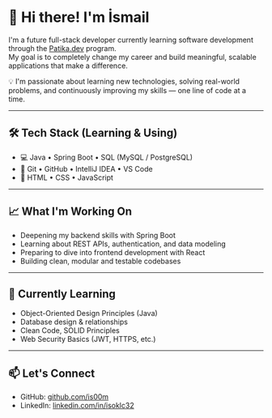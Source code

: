 # 👋 Hi there! I'm İsmail

I'm a future full-stack developer currently learning software development through the [Patika.dev](https://www.patika.dev) program.  
My goal is to completely change my career and build meaningful, scalable applications that make a difference.

💡 I'm passionate about learning new technologies, solving real-world problems, and continuously improving my skills — one line of code at a time.

---

## 🛠️ Tech Stack (Learning & Using)
- 💻 Java • Spring Boot • SQL (MySQL / PostgreSQL)
- 🧰 Git • GitHub • IntelliJ IDEA • VS Code
- 🎨 HTML • CSS • JavaScript

---

## 📈 What I'm Working On
- Deepening my backend skills with Spring Boot
- Learning about REST APIs, authentication, and data modeling
- Preparing to dive into frontend development with React
- Building clean, modular and testable codebases

---

## 🌱 Currently Learning
- Object-Oriented Design Principles (Java)
- Database design & relationships
- Clean Code, SOLID Principles
- Web Security Basics (JWT, HTTPS, etc.)

---

## 📫 Let's Connect
- GitHub: [github.com/is00m](https://github.com/is00m)
- LinkedIn: [linkedin.com/in/isoklc32](https://linkedin.com/in/isoklc32)

